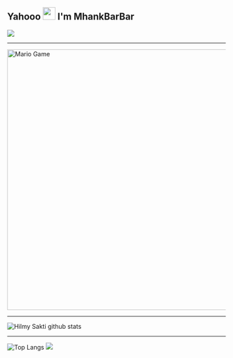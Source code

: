 ## Yahooo <img src="https://github.com/TheDudeThatCode/TheDudeThatCode/blob/master/Assets/Hi.gif" width="29px"> I'm MhankBarBar
<img align="center" height="auto" src="https://github.com/HilmySakti/HilmySakti/blob/main/06458e34cd9eb1b2edc062ca4b64550e88c51609_hq.jpg%20(15).jpeg"/>

___

<img src="https://github.com/TheDudeThatCode/TheDudeThatCode/blob/master/Assets/Mario_Gameplay.gif" alt="Mario Game" width="600" />

___

![Hilmy Sakti github stats](https://github-readme-stats.vercel.app/api?username=HilmySakti&show_icons=true&theme=buefy&show_owner=true)
___

![Top Langs](https://github-readme-stats.vercel.app/api/top-langs/?username=HilmySaktir&theme=buefy&hide=css,html)
![](https://github-profile-trophy.vercel.app/?username=HilmySakti&row=2&column=3)


